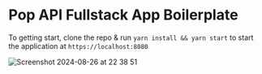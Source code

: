 # Pop API Fullstack App Boilerplate

To getting start, clone the repo & run `yarn install && yarn start` to start the application at `https://localhost:8080`

![Screenshot 2024-08-26 at 22 38 51](https://github.com/user-attachments/assets/ed5aa716-4ae7-4d30-9f3b-8380d0f68410)
